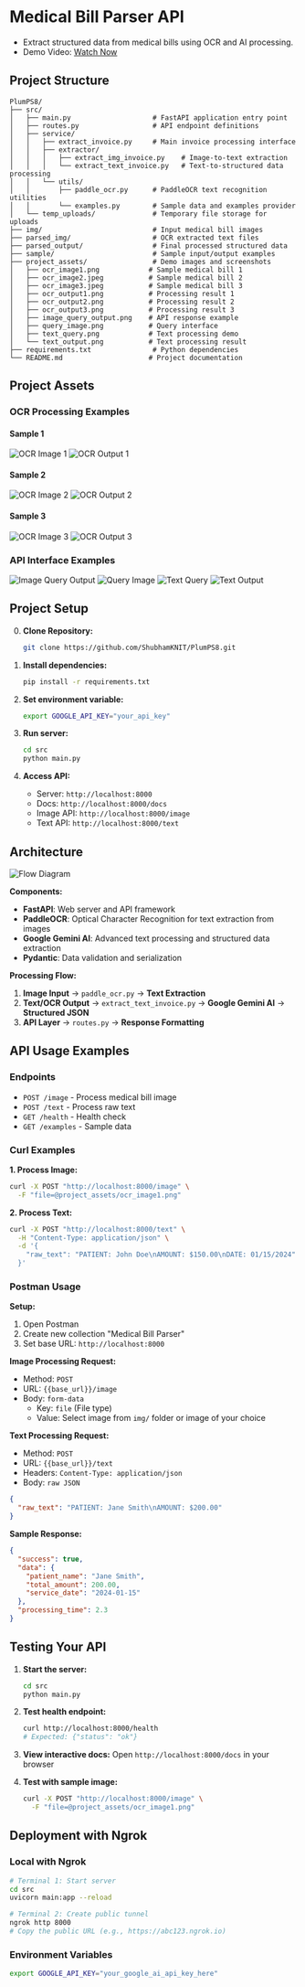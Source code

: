 # Medical Bill Parser API

- Extract structured data from medical bills using OCR and AI processing.
- Demo Video: <a href="https://drive.google.com/file/d/1TWImSsr82MD0giKsDePQ_iXUC_TGj8pN/view?usp=sharing">Watch Now</a>

## Project Structure

```
PlumPS8/
├── src/
│   ├── main.py                    # FastAPI application entry point
│   ├── routes.py                  # API endpoint definitions
│   ├── service/
│   │   ├── extract_invoice.py     # Main invoice processing interface
│   │   ├── extractor/
│   │   │   ├── extract_img_invoice.py    # Image-to-text extraction
│   │   │   └── extract_text_invoice.py   # Text-to-structured data processing
│   │   └── utils/
│   │       ├── paddle_ocr.py      # PaddleOCR text recognition utilities
│   │       └── examples.py        # Sample data and examples provider
│   └── temp_uploads/              # Temporary file storage for uploads
├── img/                           # Input medical bill images
├── parsed_img/                    # OCR extracted text files
├── parsed_output/                 # Final processed structured data
├── sample/                        # Sample input/output examples
├── project_assets/                # Demo images and screenshots
│   ├── ocr_image1.png            # Sample medical bill 1
│   ├── ocr_image2.jpeg           # Sample medical bill 2
│   ├── ocr_image3.jpeg           # Sample medical bill 3
│   ├── ocr_output1.png           # Processing result 1
│   ├── ocr_output2.png           # Processing result 2
│   ├── ocr_output3.png           # Processing result 3
│   ├── image_query_output.png    # API response example
│   ├── query_image.png           # Query interface
│   ├── text_query.png            # Text processing demo
│   └── text_output.png           # Text processing result
├── requirements.txt               # Python dependencies
└── README.md                     # Project documentation
```

## Project Assets

### OCR Processing Examples
#### Sample 1
![OCR Image 1](project_assets/ocr_image1.png)
![OCR Output 1](project_assets/ocr_output1.png)

#### Sample 2
![OCR Image 2](project_assets/ocr_image2.jpeg)
![OCR Output 2](project_assets/ocr_output2.png)

#### Sample 3
![OCR Image 3](project_assets/ocr_image3.jpeg)
![OCR Output 3](project_assets/ocr_output3.png)

### API Interface Examples
![Image Query Output](project_assets/image_query_output.png)
![Query Image](project_assets/query_image.png)
![Text Query](project_assets/text_query.png)
![Text Output](project_assets/text_output.png)

## Project Setup

0. **Clone Repository:**
   ```bash
   git clone https://github.com/ShubhamKNIT/PlumPS8.git
   ```

1. **Install dependencies:**
   ```bash
   pip install -r requirements.txt
   ```

2. **Set environment variable:**
   ```bash
   export GOOGLE_API_KEY="your_api_key"
   ```

3. **Run server:**
   ```bash
   cd src
   python main.py
   ```

4. **Access API:**
   - Server: `http://localhost:8000`
   - Docs: `http://localhost:8000/docs`
   - Image API: `http://localhost:8000/image`
   - Text API: `http://localhost:8000/text`

## Architecture

![Flow Diagram](project_assets/architecture_diagram.png)

**Components:**
- **FastAPI**: Web server and API framework
- **PaddleOCR**: Optical Character Recognition for text extraction from images
- **Google Gemini AI**: Advanced text processing and structured data extraction
- **Pydantic**: Data validation and serialization

**Processing Flow:**
1. **Image Input** → `paddle_ocr.py` → **Text Extraction**
2. **Text/OCR Output** → `extract_text_invoice.py` → **Google Gemini AI** → **Structured JSON**
3. **API Layer** → `routes.py` → **Response Formatting**

## API Usage Examples

### Endpoints
- `POST /image` - Process medical bill image
- `POST /text` - Process raw text
- `GET /health` - Health check
- `GET /examples` - Sample data

### Curl Examples

**1. Process Image:**
```bash
curl -X POST "http://localhost:8000/image" \
  -F "file=@project_assets/ocr_image1.png"
```

**2. Process Text:**
```bash
curl -X POST "http://localhost:8000/text" \
  -H "Content-Type: application/json" \
  -d '{
    "raw_text": "PATIENT: John Doe\nAMOUNT: $150.00\nDATE: 01/15/2024"
  }'
```

### Postman Usage

**Setup:**
1. Open Postman
2. Create new collection "Medical Bill Parser"
3. Set base URL: `http://localhost:8000`

**Image Processing Request:**
- Method: `POST`
- URL: `{{base_url}}/image`
- Body: `form-data`
  - Key: `file` (File type)
  - Value: Select image from `img/` folder or image of your choice

**Text Processing Request:**
- Method: `POST`
- URL: `{{base_url}}/text`
- Headers: `Content-Type: application/json`
- Body: `raw JSON`
```json
{
  "raw_text": "PATIENT: Jane Smith\nAMOUNT: $200.00"
}
```

**Sample Response:**
```json
{
  "success": true,
  "data": {
    "patient_name": "Jane Smith",
    "total_amount": 200.00,
    "service_date": "2024-01-15"
  },
  "processing_time": 2.3
}
```

## Testing Your API

1. **Start the server:**
   ```bash
   cd src
   python main.py
   ```

2. **Test health endpoint:**
   ```bash
   curl http://localhost:8000/health
   # Expected: {"status": "ok"}
   ```

3. **View interactive docs:**
   Open `http://localhost:8000/docs` in your browser

4. **Test with sample image:**
   ```bash
   curl -X POST "http://localhost:8000/image" \
     -F "file=@project_assets/ocr_image1.png"
   ```

## Deployment with Ngrok

### Local with Ngrok

```bash
# Terminal 1: Start server
cd src
uvicorn main:app --reload

# Terminal 2: Create public tunnel
ngrok http 8000
# Copy the public URL (e.g., https://abc123.ngrok.io)
```

### Environment Variables
```bash
export GOOGLE_API_KEY="your_google_ai_api_key_here"
```
